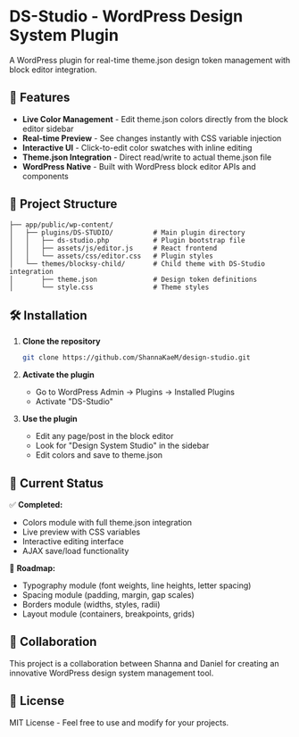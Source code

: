 # DS-Studio - WordPress Design System Plugin

A WordPress plugin for real-time theme.json design token management with block editor integration.

## 🚀 Features

- **Live Color Management** - Edit theme.json colors directly from the block editor sidebar
- **Real-time Preview** - See changes instantly with CSS variable injection
- **Interactive UI** - Click-to-edit color swatches with inline editing
- **Theme.json Integration** - Direct read/write to actual theme.json file
- **WordPress Native** - Built with WordPress block editor APIs and components

## 📁 Project Structure

```
├── app/public/wp-content/
│   ├── plugins/DS-STUDIO/          # Main plugin directory
│   │   ├── ds-studio.php           # Plugin bootstrap file
│   │   ├── assets/js/editor.js     # React frontend
│   │   └── assets/css/editor.css   # Plugin styles
│   └── themes/blocksy-child/       # Child theme with DS-Studio integration
│       ├── theme.json              # Design token definitions
│       └── style.css               # Theme styles
```

## 🛠 Installation

1. **Clone the repository**
   ```bash
   git clone https://github.com/ShannaKaeM/design-studio.git
   ```

2. **Activate the plugin**
   - Go to WordPress Admin → Plugins → Installed Plugins
   - Activate "DS-Studio"

3. **Use the plugin**
   - Edit any page/post in the block editor
   - Look for "Design System Studio" in the sidebar
   - Edit colors and save to theme.json

## 🎯 Current Status

✅ **Completed:**
- Colors module with full theme.json integration
- Live preview with CSS variables
- Interactive editing interface
- AJAX save/load functionality

🚧 **Roadmap:**
- Typography module (font weights, line heights, letter spacing)
- Spacing module (padding, margin, gap scales)
- Borders module (widths, styles, radii)
- Layout module (containers, breakpoints, grids)

## 🤝 Collaboration

This project is a collaboration between Shanna and Daniel for creating an innovative WordPress design system management tool.

## 📄 License

MIT License - Feel free to use and modify for your projects.
